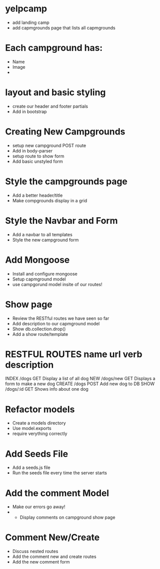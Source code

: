 # yelpcamp
* add landing camp
* add capmgrounds page that lists all capmgrounds

# Each campground has:
* Name
* Image
* 
# layout and basic styling
* create our header and footer partials
* Add in bootstrap

# Creating New Campgrounds
* setup new campground POST route
* Add in body-parser
* setup route to show form
* Add basic unstyled form

# Style the campgrounds page
* Add a better header/title
* Make compgrounds display in a grid

# Style the Navbar and Form
* Add a navbar to all templates
* Style the new campground form

# Add Mongoose
* Install and configure mongoose
* Setup capmground model
* use campgorund model insite of our routes!

# Show page
* Review the RESTful routes we have seen so far
* Add description to our capmground model
* Show db.collection.drop()
* Add a show route/template

RESTFUL ROUTES
name      url        verb     description
=========================================
INDEX     /dogs       GET      Display a list of all dog
NEW       /dogs/new   GET      Displays a form to make a new dog
CREATE    /dogs       POST     Add new dog to DB
SHOW      /dogs/:id   GET      Shows info about one dog

# Refactor models
* Create a models directory
* Use model.exports
* require verything correctly
 

# Add Seeds File
* Add a seeds.js file
* Run the seeds file every time the server starts
 

# Add the comment Model
* Make our errors go away!
* * Display comments on campground show page

# Comment New/Create
* Discuss nested routes
* Add the comment new and create routes
* Add the new comment form